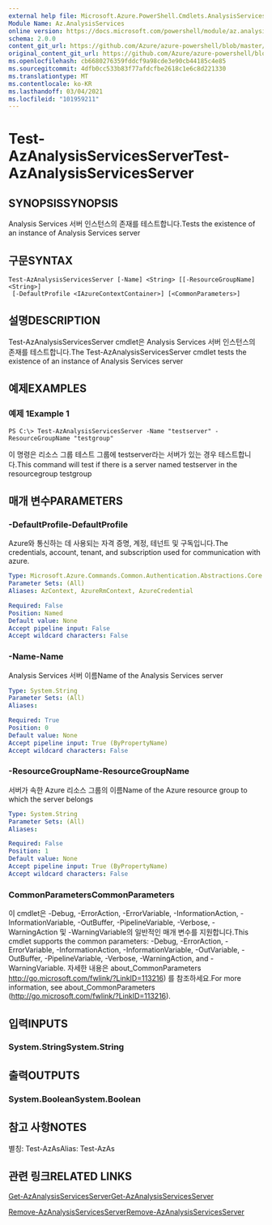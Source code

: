 ```yaml
---
external help file: Microsoft.Azure.PowerShell.Cmdlets.AnalysisServices.dll-Help.xml
Module Name: Az.AnalysisServices
online version: https://docs.microsoft.com/powershell/module/az.analysisservices/test-azanalysisservicesserver
schema: 2.0.0
content_git_url: https://github.com/Azure/azure-powershell/blob/master/src/AnalysisServices/AnalysisServices/help/Test-AzAnalysisServicesServer.md
original_content_git_url: https://github.com/Azure/azure-powershell/blob/master/src/AnalysisServices/AnalysisServices/help/Test-AzAnalysisServicesServer.md
ms.openlocfilehash: cb6680276359fddcf9a98cde3e90cb44185c4e85
ms.sourcegitcommit: 4dfb0cc533b83f77afdcfbe2618c1e6c8d221330
ms.translationtype: MT
ms.contentlocale: ko-KR
ms.lasthandoff: 03/04/2021
ms.locfileid: "101959211"
---
```

# <span data-ttu-id="4fe4b-101">Test-AzAnalysisServicesServer</span><span class="sxs-lookup"><span data-stu-id="4fe4b-101">Test-AzAnalysisServicesServer</span></span>

## <span data-ttu-id="4fe4b-102">SYNOPSIS</span><span class="sxs-lookup"><span data-stu-id="4fe4b-102">SYNOPSIS</span></span>
<span data-ttu-id="4fe4b-103">Analysis Services 서버 인스턴스의 존재를 테스트합니다.</span><span class="sxs-lookup"><span data-stu-id="4fe4b-103">Tests the existence of an instance of Analysis Services server</span></span>

## <span data-ttu-id="4fe4b-104">구문</span><span class="sxs-lookup"><span data-stu-id="4fe4b-104">SYNTAX</span></span>

```
Test-AzAnalysisServicesServer [-Name] <String> [[-ResourceGroupName] <String>]
 [-DefaultProfile <IAzureContextContainer>] [<CommonParameters>]
```

## <span data-ttu-id="4fe4b-105">설명</span><span class="sxs-lookup"><span data-stu-id="4fe4b-105">DESCRIPTION</span></span>
<span data-ttu-id="4fe4b-106">Test-AzAnalysisServicesServer cmdlet은 Analysis Services 서버 인스턴스의 존재를 테스트합니다.</span><span class="sxs-lookup"><span data-stu-id="4fe4b-106">The Test-AzAnalysisServicesServer cmdlet tests the existence of an instance of Analysis Services server</span></span>

## <span data-ttu-id="4fe4b-107">예제</span><span class="sxs-lookup"><span data-stu-id="4fe4b-107">EXAMPLES</span></span>

### <span data-ttu-id="4fe4b-108">예제 1</span><span class="sxs-lookup"><span data-stu-id="4fe4b-108">Example 1</span></span>
```
PS C:\> Test-AzAnalysisServicesServer -Name "testserver" -ResourceGroupName "testgroup"
```

<span data-ttu-id="4fe4b-109">이 명령은 리소스 그룹 테스트 그룹에 testserver라는 서버가 있는 경우 테스트합니다.</span><span class="sxs-lookup"><span data-stu-id="4fe4b-109">This command will test if there is a server named testserver in the resourcegroup testgroup</span></span>

## <span data-ttu-id="4fe4b-110">매개 변수</span><span class="sxs-lookup"><span data-stu-id="4fe4b-110">PARAMETERS</span></span>

### <span data-ttu-id="4fe4b-111">-DefaultProfile</span><span class="sxs-lookup"><span data-stu-id="4fe4b-111">-DefaultProfile</span></span>
<span data-ttu-id="4fe4b-112">Azure와 통신하는 데 사용되는 자격 증명, 계정, 테넌트 및 구독입니다.</span><span class="sxs-lookup"><span data-stu-id="4fe4b-112">The credentials, account, tenant, and subscription used for communication with azure.</span></span>

```yaml
Type: Microsoft.Azure.Commands.Common.Authentication.Abstractions.Core.IAzureContextContainer
Parameter Sets: (All)
Aliases: AzContext, AzureRmContext, AzureCredential

Required: False
Position: Named
Default value: None
Accept pipeline input: False
Accept wildcard characters: False
```

### <span data-ttu-id="4fe4b-113">-Name</span><span class="sxs-lookup"><span data-stu-id="4fe4b-113">-Name</span></span>
<span data-ttu-id="4fe4b-114">Analysis Services 서버 이름</span><span class="sxs-lookup"><span data-stu-id="4fe4b-114">Name of the Analysis Services server</span></span>

```yaml
Type: System.String
Parameter Sets: (All)
Aliases:

Required: True
Position: 0
Default value: None
Accept pipeline input: True (ByPropertyName)
Accept wildcard characters: False
```

### <span data-ttu-id="4fe4b-115">-ResourceGroupName</span><span class="sxs-lookup"><span data-stu-id="4fe4b-115">-ResourceGroupName</span></span>
<span data-ttu-id="4fe4b-116">서버가 속한 Azure 리소스 그룹의 이름</span><span class="sxs-lookup"><span data-stu-id="4fe4b-116">Name of the Azure resource group to which the server belongs</span></span>

```yaml
Type: System.String
Parameter Sets: (All)
Aliases:

Required: False
Position: 1
Default value: None
Accept pipeline input: True (ByPropertyName)
Accept wildcard characters: False
```

### <span data-ttu-id="4fe4b-117">CommonParameters</span><span class="sxs-lookup"><span data-stu-id="4fe4b-117">CommonParameters</span></span>
<span data-ttu-id="4fe4b-118">이 cmdlet은 -Debug, -ErrorAction, -ErrorVariable, -InformationAction, -InformationVariable, -OutBuffer, -PipelineVariable, -Verbose, -WarningAction 및 -WarningVariable의 일반적인 매개 변수를 지원합니다.</span><span class="sxs-lookup"><span data-stu-id="4fe4b-118">This cmdlet supports the common parameters: -Debug, -ErrorAction, -ErrorVariable, -InformationAction, -InformationVariable, -OutVariable, -OutBuffer, -PipelineVariable, -Verbose, -WarningAction, and -WarningVariable.</span></span> <span data-ttu-id="4fe4b-119">자세한 내용은 about_CommonParameters http://go.microsoft.com/fwlink/?LinkID=113216) 를 참조하세요.</span><span class="sxs-lookup"><span data-stu-id="4fe4b-119">For more information, see about_CommonParameters (http://go.microsoft.com/fwlink/?LinkID=113216).</span></span>

## <span data-ttu-id="4fe4b-120">입력</span><span class="sxs-lookup"><span data-stu-id="4fe4b-120">INPUTS</span></span>

### <span data-ttu-id="4fe4b-121">System.String</span><span class="sxs-lookup"><span data-stu-id="4fe4b-121">System.String</span></span>

## <span data-ttu-id="4fe4b-122">출력</span><span class="sxs-lookup"><span data-stu-id="4fe4b-122">OUTPUTS</span></span>

### <span data-ttu-id="4fe4b-123">System.Boolean</span><span class="sxs-lookup"><span data-stu-id="4fe4b-123">System.Boolean</span></span>

## <span data-ttu-id="4fe4b-124">참고 사항</span><span class="sxs-lookup"><span data-stu-id="4fe4b-124">NOTES</span></span>
<span data-ttu-id="4fe4b-125">별칭: Test-AzAs</span><span class="sxs-lookup"><span data-stu-id="4fe4b-125">Alias: Test-AzAs</span></span>

## <span data-ttu-id="4fe4b-126">관련 링크</span><span class="sxs-lookup"><span data-stu-id="4fe4b-126">RELATED LINKS</span></span>

[<span data-ttu-id="4fe4b-127">Get-AzAnalysisServicesServer</span><span class="sxs-lookup"><span data-stu-id="4fe4b-127">Get-AzAnalysisServicesServer</span></span>](./Get-AzAnalysisServicesServer.md)

[<span data-ttu-id="4fe4b-128">Remove-AzAnalysisServicesServer</span><span class="sxs-lookup"><span data-stu-id="4fe4b-128">Remove-AzAnalysisServicesServer</span></span>](./Remove-AzAnalysisServicesServer.md)

